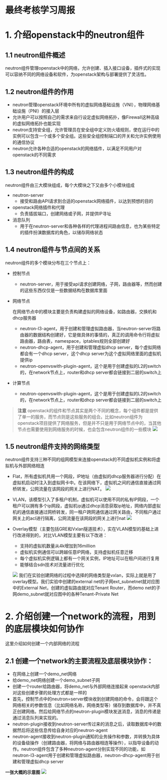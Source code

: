 # 最终考核学习周报
# 1. 介绍openstack中的neutron组件
## 1.1 neutron组件概述
neutron组件管理openstack中的网络，允许创建、插入接口设备，插件式的实现可以容纳不同的网络设备和软件，为openstack架构与部署提供了灵活性。
## 1.2 neutron组件的作用
- neutron管理openstack环境中所有的虚拟网络基础设施（VNI），物理网络基础设施（PNI）的接入层
- 允许用户可以按照自己的需求来自行设定虚拟网络拓扑，像Firewall这种高级的虚拟网络拓扑也能实现
- neutron支持安全组，允许管理员在安全组中定义防火墙规则，使在运行中的实例可以包含一个或多个安全组。这些安全组控制端口的开关和允许实例使用的通信协议
- neutron允许各种合适的openstack的网络插件，以满足不同用户对openstack的不同需求
## 1.3 neutron组件的构成
neutron组件由三大模块组成，每个大模块之下又由多个小模块组成
- neutron-server
  - 接受和路由API请求到合适的openstack网络插件，以达到预想的目的
- openstack网络插件和代理
  - 负责插拔端口，创建网络或子网，并提供IP寻址
- 消息队列
  - 用于在neutron-server和各种各样的代理进程间路由信息，也为某些特定的插件扮演数据库的角色，以储存网络状态
## 1.4 neutron组件与节点间的关系
neutron组件的多个模块分布在三个节点上：
- 控制节点
  - neutron-server，用于接受api请求创建网络，子网，路由器等，然而创建的这些东西仅仅是一些数据结构在数据库里面
- 网络节点

  在网络节点中的模块主要是负责构建虚拟的网络设备，如路由器，交换机和dhcp服务器
  - neutron-l3-agent，用于创建和管理虚拟路由器，当neutron-server将路由器的数据结构创建好，它是做具体的事情的，真正的调用命令行将虚拟路由器，路由表，namespace，iptables规则全部创建好
  - neutron-dhcp-agent，用于创建和管理虚拟dhcp server，每个虚拟网络都会有一个dhcp server，这个dhcp server为这个虚拟网络里面的虚拟机提供ip
  - neutron-openvswith-plugin-agent，这个是用于创建虚拟的L2的switch的，在network节点上，router和dhcp server都会链接到二层的switch上
- 计算节点
  - neutron-openvswith-plugin-agent，这个是用于创建虚拟的L2的switch的，在network节点上，router和dhcp server都会链接到二层的switch上
> **注意** openstack的组件和节点其实是两个不同的概念，每个组件都是提供了单一的服务，而节点则是这些服务的组合。比如neutron组件为openstack项目提供了网络服务，但是并不只是用于网络节点中的，当其他节点也需要使用到网络服务的时候，也会包含neutron组件的一些模块
![](http://images.cnitblog.com/blog/635909/201406/202236520676420.png)
## 1.5 neutron组件支持的网络类型
neutron组件支持三种不同的组网模型来连接openstack的不同虚拟机实例和将虚拟机与外部网络相连
- Flat，所有虚拟机共用一个网段，IP地址（由虚拟的dhcp服务器进行分配）在虚拟机启动时注入到虚拟网卡中。在该网络下，虚拟机之间的通信直接通过网桥转发，公网流量在该网段的网关上进行NAT。
![](http://7xnzbp.com2.z0.glb.qiniucdn.com/wp-content%2Fuploads%2F2016%2F03%2FOpenStack-neutron-share-figure-1.png)
- VLAN，该模型引入了多租户机制，虚拟机可以使用不同的私有IP网段，一个租户可以拥有多个ip网段，虚拟机ip通过dhcp消息获取ip地址，网络内部虚拟机的通信直接通过网桥转发，同一租户跨网通信通过网关路由，不同租户通过网关上的acl进行隔离，公网流量在该网段的网关上进行nat
![](http://7xnzbp.com2.z0.glb.qiniucdn.com/wp-content%2Fuploads%2F2016%2F03%2FOpenStack-neutron-share-figure-2.png)
- Overlay模型（主要包括GRE和Vxlan隧道技术），实在VLAN模型的基础上进行改进得到的，对比VLAN模型主要有以下改进：
  - 支持的虚拟机数量从4k增加到16million
  - 虚拟机实例通信可以跨越任意IP网络，支持虚拟机任意迁移
  - 每个虚拟机实例逻辑上都有一个网关实例，IP地址可以在租户间进行复用
  - 能够结合sdn技术对流量进行优化

  ![](http://7xnzbp.com2.z0.glb.qiniucdn.com/wp-content%2Fuploads%2F2016%2F03%2FOpenStack-neutron-share-figure-3.png)
我们在实验创建网络的过程中选择的网络类型是vxlan，实际上就是用了overlay模型。我们实验中创建的external net的子网ext_subnetnet就对应图中的External Net，创建的虚拟路由就对应Tenant Router，而demo net的子网demo_subnet就对应图中的各种Tenant-Private Net
# 2. 介绍创建一个network的流程，用到的底层模块如何协作
这里介绍如何创建一个内部网络的流程
## 2.1 创建一个network的主要流程及底层模块协作：
- 在网络上创建一个demo_net网络
- 给demo_net网络创建一个demo_subnet子网
- 创建一个router给路由器，将demo_net与外部网络连接起来
openstack内部对这些创建步骤的处理方式都是一样的
- 首先，控制节点中的neutron=server模块收到创建网络的命令，会将跟这个网络相关的参数信息（比如网络名称，网络类型等）储存到数据库中，并不真正创建网络。然后给网络节点的neutron-plugin模块发送消息，消息的传递是通过消息队列来实现的。
- neutron-plugin接收到neutron-server传过来的消息之后，读取数据库中的数据然后将这些信息传给自身对应的neutron-agent
- neutron-agent接收到neutron-plugin通知的业务操作和参数，并转换为具体的设备级操作（创建路由器，将网络与路由器相连等操作），以指导设备的动作。neutron组件包含了多种neutron-agent分别实现不同的功能，如neutron-l3-agent用于创建和管理虚拟路由器，neutron-dhcp-agent用于创建和管理虚拟dhcp server

**一张大概的示意图**
![](./openstack.png)

